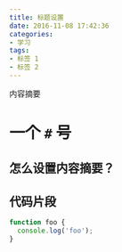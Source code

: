 ```yaml
---
title: 标题设置
date: 2016-11-08 17:42:36
categories:
- 学习
tags:
- 标签 1
- 标签 2
---
```

内容摘要
<!-- more -->

# 一个 `#` 号

## 怎么设置内容摘要？

## 代码片段

```javascript
function foo {
  console.log('foo');
}
```
